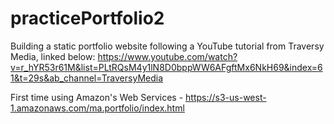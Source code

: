 # practicePortfolio2

Building a static portfolio website following a YouTube tutorial from Traversy Media, linked below:
https://www.youtube.com/watch?v=r_hYR53r61M&list=PLtRQsM4y1lN8D0bppWW6AFgftMx6NkH69&index=61&t=29s&ab_channel=TraversyMedia

First time using Amazon's Web Services -
https://s3-us-west-1.amazonaws.com/ma.portfolio/index.html
